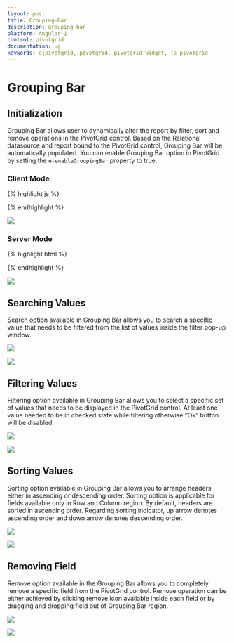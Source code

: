 ```yaml
---
layout: post
title: Grouping-Bar
description: grouping bar
platform: Angular-1
control: pivotgrid
documentation: ug
keywords: ejpivotgrid, pivotgrid, pivotgrid widget, js pivotgrid 
---
```


# Grouping Bar

## Initialization 

Grouping Bar allows user to dynamically alter the report by filter, sort and remove operations in the PivotGrid control. Based on the Relational datasource and report bound to the PivotGrid control, Grouping Bar will be automatically populated. You can enable Grouping Bar option in PivotGrid by setting the `e-enableGroupingBar` property to true.

### Client Mode

{% highlight js %}

<div ng-controller="PivotGridCtrl">
    <div id="PivotGrid1" ej-pivotgrid e-datasource="datasource" e-enableGroupingBar="true" />
</div>
<script>
    var pivot_dataset = []; // Specify Data source
    var dataSource = {
            data: pivot_dataset,
            rows: [{
                fieldName: "Country",
                fieldCaption: "Country",
                sortOrder: ej.PivotAnalysis.SortOrder.Ascending
            }, {
                fieldName: "State",
                fieldCaption: "State",
                sortOrder: ej.PivotAnalysis.SortOrder.Descending
            }],
            columns: [{
                fieldName: "Product",
                fieldCaption: "Product"
            }],
            values: [{
                fieldName: "Amount",
                fieldCaption: "Amount"
            }, {
                fieldName: "Quantity",
                fieldCaption: "Quantity"
            }],
            filters: [{
                fieldName: "Date",
                fieldCaption: "Date",
                filterItems: {
                    filterType: ej.PivotAnalysis.FilterType.Exclude,
                    values: ["FY 2005"]
                }
            }]
        };

    angular.module("PivotGridApp",["ejangular"]).controller('PivotGridCtrl', function ($scope) 
    {
        $scope.datasource = dataSource;
    });
</script>

{% endhighlight %}

![](Grouping-Bar_images/ClientsideGr.png)


### Server Mode

{% highlight html %}

<div ng-controller="PivotGridCtrl">
    <div id="PivotGrid1" ej-pivotgrid e-url="url" e-enableGroupingBar="true" />
</div>
<script>
    angular.module("PivotGridApp",["ejangular"]).controller('PivotGridCtrl', function ($scope) 
    {
        $scope.url = "/Relational";
    });
</script>

{% endhighlight %}

![](Grouping-Bar_images/groupingbar.png)

## Searching Values
Search option available in Grouping Bar allows you to search a specific value that needs to be filtered from the list of values inside the filter pop-up window.

![](Grouping-Bar_images/groupingbar-filter.png)

![](Grouping-Bar_images/groupingbar-search.png)

## Filtering Values
Filtering option available in Grouping Bar allows you to select a specific set of values that needs to be displayed in the PivotGrid control. At least one value needed to be in checked state while filtering otherwise “Ok” button will be disabled.

![](Grouping-Bar_images/groupingbar-filter.png)

![](Grouping-Bar_images/groupingbar-filter1.png)

## Sorting Values
Sorting option available in Grouping Bar allows you to arrange headers either in ascending or descending order. Sorting option is applicable for fields available only in Row and Column region. By default, headers are sorted in ascending order. Regarding sorting indicator, up arrow denotes ascending order and down arrow denotes descending order.

![](Grouping-Bar_images/groupingbar-sort.png)

![](Grouping-Bar_images/groupingbar-sort-grid.png)

## Removing Field
Remove option available in the Grouping Bar allows you to completely remove a specific field from the PivotGrid control. Remove operation can be either achieved by clicking remove icon available inside each field or by dragging and dropping field out of Grouping Bar region.

![](Grouping-Bar_images/groupingbar-remove.png)

![](Grouping-Bar_images/groupingbar-remove-grid.png)


